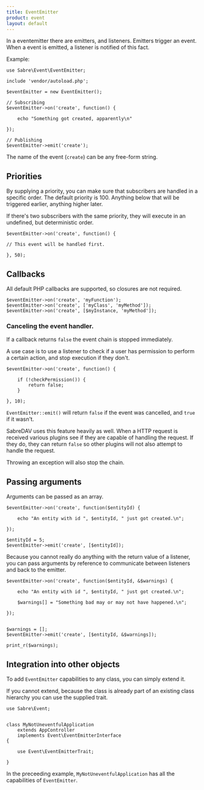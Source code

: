```yaml
---
title: EventEmitter
product: event
layout: default
---
```


In a eventemitter there are emitters, and listeners. Emitters trigger an
event. When a event is emitted, a listener is notified of this fact.

Example:

    use Sabre\Event\EventEmitter;

    include 'vendor/autoload.php';

    $eventEmitter = new EventEmitter();

    // Subscribing
    $eventEmitter->on('create', function() {

        echo "Something got created, apparently\n"

    });

    // Publishing
    $eventEmitter->emit('create');

The name of the event (`create`) can be any free-form string.

Priorities
----------

By supplying a priority, you can make sure that subscribers are handled in a
specific order. The default priority is 100. Anything below that will be
triggered earlier, anything higher later.

If there's two subscribers with the same priority, they will execute in an
undefined, but deterministic order.

    $eventEmitter->on('create', function() {

    // This event will be handled first.

    }, 50);

Callbacks
---------

All default PHP callbacks are supported, so closures are not required.

    $eventEmitter->on('create', 'myFunction');
    $eventEmitter->on('create', ['myClass', 'myMethod']);
    $eventEmitter->on('create', [$myInstance, 'myMethod']);

### Canceling the event handler.

If a callback returns `false` the event chain is stopped immediately.

A use case is to use a listener to check if a user has permission to perform
a certain action, and stop execution if they don't.

    $eventEmitter->on('create', function() {

        if (!checkPermission()) {
            return false;
        }

    }, 10);

`EventEmitter::emit()` will return `false` if the event was cancelled, and
`true` if it wasn't.

SabreDAV uses this feature heavily as well. When a HTTP request is received
various plugins see if they are capable of handling the request. If they
do, they can return `false` so other plugins will not also attempt to handle
the request.

Throwing an exception will also stop the chain.

Passing arguments
-----------------

Arguments can be passed as an array.

    $eventEmitter->on('create', function($entityId) {

        echo "An entity with id ", $entityId, " just got created.\n";

    });

    $entityId = 5;
    $eventEmitter->emit('create', [$entityId]);

Because you cannot really do anything with the return value of a listener,
you can pass arguments by reference to communicate between listeners and
back to the emitter.

    $eventEmitter->on('create', function($entityId, &$warnings) {

        echo "An entity with id ", $entityId, " just got created.\n";

        $warnings[] = "Something bad may or may not have happened.\n";

    });


    $warnings = [];
    $eventEmitter->emit('create', [$entityId, &$warnings]);

    print_r($warnings);


Integration into other objects
------------------------------

To add `EventEmitter` capabilities to any class, you can simply extend it.

If you cannot extend, because the class is already part of an existing class
hierarchy you can use the supplied trait.

    use Sabre\Event;


    class MyNotUneventfulApplication
        extends AppController
        implements Event\EventEmitterInterface
    {

        use Event\EventEmitterTrait;

    }

In the preceeding example, `MyNotUneventfulApplication` has all the
capabilities of `EventEmitter`.


